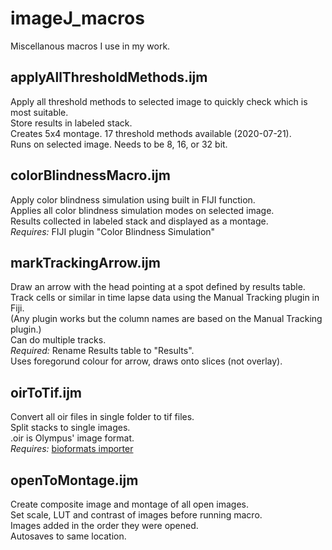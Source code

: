 # imageJ_macros
Miscellanous macros I use in my work.  

## applyAllThresholdMethods.ijm
Apply all threshold methods to selected image to quickly check which is most suitable.  
Store results in labeled stack.  
Creates 5x4 montage. 17 threshold methods available (2020-07-21).  
Runs on selected image. Needs to be 8, 16, or 32 bit.  



## colorBlindnessMacro.ijm
Apply color blindness simulation using built in FIJI function.  
Applies all color blindness simulation modes on selected image.  
Results collected in labeled stack and displayed as a montage.  
*Requires:* FIJI plugin "Color Blindness Simulation"  

## markTrackingArrow.ijm
Draw an arrow with the head pointing at a spot defined by results table.
Track cells or similar in time lapse data using the Manual Tracking plugin in Fiji.  
(Any plugin works but the column names are based on the Manual Tracking plugin.)  
Can do multiple tracks.  
*Required:* Rename Results table to "Results".  
Uses foregorund colour for arrow, draws onto slices (not overlay).

## oirToTif.ijm
Convert all oir files in single folder to tif files.  
Split stacks  to single images.  
.oir is Olympus' image format.  
*Requires:* [bioformats importer](https://www.openmicroscopy.org/bio-formats/downloads)

## openToMontage.ijm
Create composite image and montage of all open images.  
Set scale, LUT and contrast of images before running macro.  
Images added in the order they were opened.  
Autosaves to same location.  
